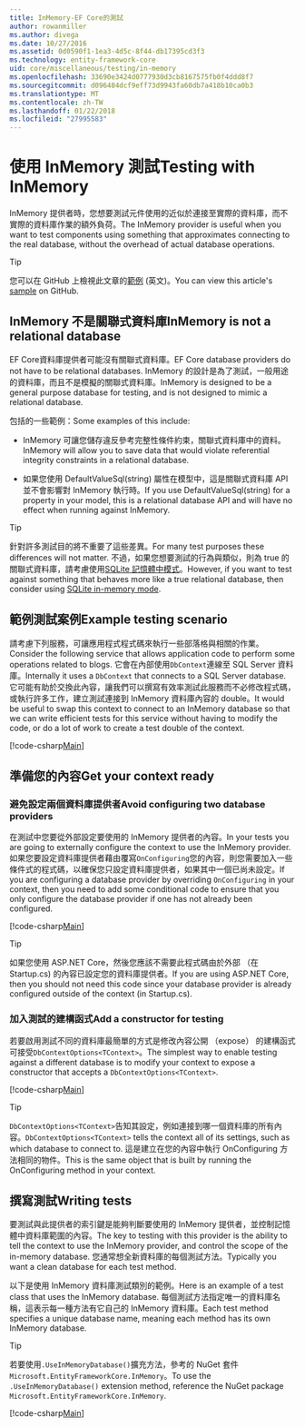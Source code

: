 ```yaml
---
title: InMemory-EF Core的測試
author: rowanmiller
ms.author: divega
ms.date: 10/27/2016
ms.assetid: 0d0590f1-1ea3-4d5c-8f44-db17395cd3f3
ms.technology: entity-framework-core
uid: core/miscellaneous/testing/in-memory
ms.openlocfilehash: 33690e3424d0777930d3cb8167575fb0f4ddd8f7
ms.sourcegitcommit: d096484dcf9eff73d9943fa60db7a418b10ca0b3
ms.translationtype: MT
ms.contentlocale: zh-TW
ms.lasthandoff: 01/22/2018
ms.locfileid: "27995583"
---
```

# <a name="testing-with-inmemory"></a><span data-ttu-id="25c91-102">使用 InMemory 測試</span><span class="sxs-lookup"><span data-stu-id="25c91-102">Testing with InMemory</span></span>

<span data-ttu-id="25c91-103">InMemory 提供者時，您想要測試元件使用的近似於連接至實際的資料庫，而不實際的資料庫作業的額外負荷。</span><span class="sxs-lookup"><span data-stu-id="25c91-103">The InMemory provider is useful when you want to test components using something that approximates connecting to the real database, without the overhead of actual database operations.</span></span>

> [!TIP]  
> <span data-ttu-id="25c91-104">您可以在 GitHub 上檢視此文章的[範例](https://github.com/aspnet/EntityFramework.Docs/tree/master/samples/core/Miscellaneous/Testing) \(英文\)。</span><span class="sxs-lookup"><span data-stu-id="25c91-104">You can view this article's [sample](https://github.com/aspnet/EntityFramework.Docs/tree/master/samples/core/Miscellaneous/Testing) on GitHub.</span></span>

## <a name="inmemory-is-not-a-relational-database"></a><span data-ttu-id="25c91-105">InMemory 不是關聯式資料庫</span><span class="sxs-lookup"><span data-stu-id="25c91-105">InMemory is not a relational database</span></span>

<span data-ttu-id="25c91-106">EF Core資料庫提供者可能沒有關聯式資料庫。</span><span class="sxs-lookup"><span data-stu-id="25c91-106">EF Core database providers do not have to be relational databases.</span></span> <span data-ttu-id="25c91-107">InMemory 的設計是為了測試，一般用途的資料庫，而且不是模擬的關聯式資料庫。</span><span class="sxs-lookup"><span data-stu-id="25c91-107">InMemory is designed to be a general purpose database for testing, and is not designed to mimic a relational database.</span></span>

<span data-ttu-id="25c91-108">包括的一些範例：</span><span class="sxs-lookup"><span data-stu-id="25c91-108">Some examples of this include:</span></span>
* <span data-ttu-id="25c91-109">InMemory 可讓您儲存違反參考完整性條件約束，關聯式資料庫中的資料。</span><span class="sxs-lookup"><span data-stu-id="25c91-109">InMemory will allow you to save data that would violate referential integrity constraints in a relational database.</span></span>

* <span data-ttu-id="25c91-110">如果您使用 DefaultValueSql(string) 屬性在模型中，這是關聯式資料庫 API 並不會影響對 InMemory 執行時。</span><span class="sxs-lookup"><span data-stu-id="25c91-110">If you use DefaultValueSql(string) for a property in your model, this is a relational database API and will have no effect when running against InMemory.</span></span>

> [!TIP]  
> <span data-ttu-id="25c91-111">針對許多測試目的將不重要了這些差異。</span><span class="sxs-lookup"><span data-stu-id="25c91-111">For many test purposes these differences will not matter.</span></span> <span data-ttu-id="25c91-112">不過，如果您想要測試的行為與類似，則為 true 的關聯式資料庫，請考慮使用[SQLite 記憶體中模式](sqlite.md)。</span><span class="sxs-lookup"><span data-stu-id="25c91-112">However, if you want to test against something that behaves more like a true relational database, then consider using [SQLite in-memory mode](sqlite.md).</span></span>

## <a name="example-testing-scenario"></a><span data-ttu-id="25c91-113">範例測試案例</span><span class="sxs-lookup"><span data-stu-id="25c91-113">Example testing scenario</span></span>

<span data-ttu-id="25c91-114">請考慮下列服務，可讓應用程式程式碼來執行一些部落格與相關的作業。</span><span class="sxs-lookup"><span data-stu-id="25c91-114">Consider the following service that allows application code to perform some operations related to blogs.</span></span> <span data-ttu-id="25c91-115">它會在內部使用`DbContext`連線至 SQL Server 資料庫。</span><span class="sxs-lookup"><span data-stu-id="25c91-115">Internally it uses a `DbContext` that connects to a SQL Server database.</span></span> <span data-ttu-id="25c91-116">它可能有助於交換此內容，讓我們可以撰寫有效率測試此服務而不必修改程式碼，或執行許多工作，建立測試連接到 InMemory 資料庫內容的 double。</span><span class="sxs-lookup"><span data-stu-id="25c91-116">It would be useful to swap this context to connect to an InMemory database so that we can write efficient tests for this service without having to modify the code, or do a lot of work to create a test double of the context.</span></span>

[!code-csharp[Main](../../../../samples/core/Miscellaneous/Testing/BusinessLogic/BlogService.cs)]

## <a name="get-your-context-ready"></a><span data-ttu-id="25c91-117">準備您的內容</span><span class="sxs-lookup"><span data-stu-id="25c91-117">Get your context ready</span></span>

### <a name="avoid-configuring-two-database-providers"></a><span data-ttu-id="25c91-118">避免設定兩個資料庫提供者</span><span class="sxs-lookup"><span data-stu-id="25c91-118">Avoid configuring two database providers</span></span>

<span data-ttu-id="25c91-119">在測試中您要從外部設定要使用的 InMemory 提供者的內容。</span><span class="sxs-lookup"><span data-stu-id="25c91-119">In your tests you are going to externally configure the context to use the InMemory provider.</span></span> <span data-ttu-id="25c91-120">如果您要設定資料庫提供者藉由覆寫`OnConfiguring`您的內容，則您需要加入一些條件式的程式碼，以確保您只設定資料庫提供者，如果其中一個已尚未設定。</span><span class="sxs-lookup"><span data-stu-id="25c91-120">If you are configuring a database provider by overriding `OnConfiguring` in your context, then you need to add some conditional code to ensure that you only configure the database provider if one has not already been configured.</span></span>

[!code-csharp[Main](../../../../samples/core/Miscellaneous/Testing/BusinessLogic/BloggingContext.cs#OnConfiguring)]

> [!TIP]  
> <span data-ttu-id="25c91-121">如果您使用 ASP.NET Core，然後您應該不需要此程式碼由於外部 （在 Startup.cs) 的內容已設定您的資料庫提供者。</span><span class="sxs-lookup"><span data-stu-id="25c91-121">If you are using ASP.NET Core, then you should not need this code since your database provider is already configured outside of the context (in Startup.cs).</span></span>

### <a name="add-a-constructor-for-testing"></a><span data-ttu-id="25c91-122">加入測試的建構函式</span><span class="sxs-lookup"><span data-stu-id="25c91-122">Add a constructor for testing</span></span>

<span data-ttu-id="25c91-123">若要啟用測試不同的資料庫最簡單的方式是修改內容公開 （expose） 的建構函式可接受`DbContextOptions<TContext>`。</span><span class="sxs-lookup"><span data-stu-id="25c91-123">The simplest way to enable testing against a different database is to modify your context to expose a constructor that accepts a `DbContextOptions<TContext>`.</span></span>

[!code-csharp[Main](../../../../samples/core/Miscellaneous/Testing/BusinessLogic/BloggingContext.cs#Constructors)]

> [!TIP]  
> <span data-ttu-id="25c91-124">`DbContextOptions<TContext>`告知其設定，例如連接到哪一個資料庫的所有內容。</span><span class="sxs-lookup"><span data-stu-id="25c91-124">`DbContextOptions<TContext>` tells the context all of its settings, such as which database to connect to.</span></span> <span data-ttu-id="25c91-125">這是建立在您的內容中執行 OnConfiguring 方法相同的物件。</span><span class="sxs-lookup"><span data-stu-id="25c91-125">This is the same object that is built by running the OnConfiguring method in your context.</span></span>

## <a name="writing-tests"></a><span data-ttu-id="25c91-126">撰寫測試</span><span class="sxs-lookup"><span data-stu-id="25c91-126">Writing tests</span></span>

<span data-ttu-id="25c91-127">要測試與此提供者的索引鍵是能夠判斷要使用的 InMemory 提供者，並控制記憶體中資料庫範圍的內容。</span><span class="sxs-lookup"><span data-stu-id="25c91-127">The key to testing with this provider is the ability to tell the context to use the InMemory provider, and control the scope of the in-memory database.</span></span> <span data-ttu-id="25c91-128">您通常想全新資料庫的每個測試方法。</span><span class="sxs-lookup"><span data-stu-id="25c91-128">Typically you want a clean database for each test method.</span></span>

<span data-ttu-id="25c91-129">以下是使用 InMemory 資料庫測試類別的範例。</span><span class="sxs-lookup"><span data-stu-id="25c91-129">Here is an example of a test class that uses the InMemory database.</span></span> <span data-ttu-id="25c91-130">每個測試方法指定唯一的資料庫名稱，這表示每一種方法有它自己的 InMemory 資料庫。</span><span class="sxs-lookup"><span data-stu-id="25c91-130">Each test method specifies a unique database name, meaning each method has its own InMemory database.</span></span>

>[!TIP]
> <span data-ttu-id="25c91-131">若要使用`.UseInMemoryDatabase()`擴充方法，參考的 NuGet 套件`Microsoft.EntityFrameworkCore.InMemory`。</span><span class="sxs-lookup"><span data-stu-id="25c91-131">To use the `.UseInMemoryDatabase()` extension method, reference the NuGet package `Microsoft.EntityFrameworkCore.InMemory`.</span></span>

[!code-csharp[Main](../../../../samples/core/Miscellaneous/Testing/TestProject/InMemory/BlogServiceTests.cs)]
